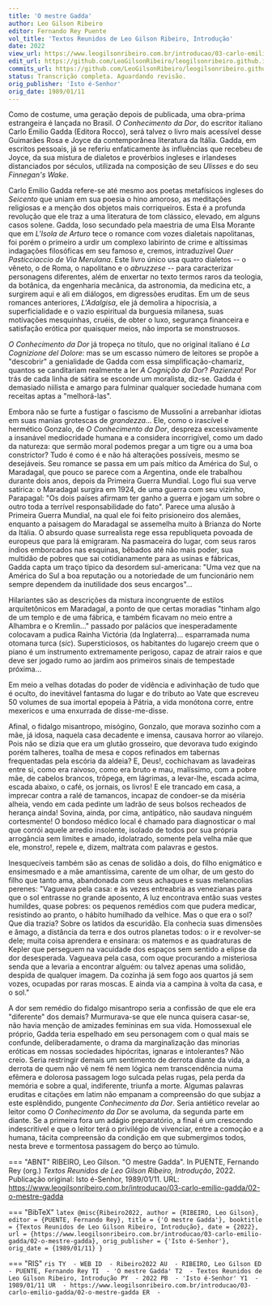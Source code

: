```yaml
---
title: 'O mestre Gadda'
author: Leo Gilson Ribeiro
editor: Fernando Rey Puente
vol_title: 'Textos Reunidos de Leo Gilson Ribeiro, Introdução'
date: 2022
view_url: https://www.leogilsonribeiro.com.br/introducao/03-carlo-emilio-gadda/02-o-mestre-gadda
edit_url: https://github.com/LeoGilsonRibeiro/leogilsonribeiro.github.io/edit/main//docs/markdown/introducao/03-carlo-emilio-gadda/02-o-mestre-gadda.md
commits_url: https://github.com/LeoGilsonRibeiro/leogilsonribeiro.github.io/commits/main/docs/markdown/introducao/03-carlo-emilio-gadda/02-o-mestre-gadda.md
status: Transcrição completa. Aguardando revisão.
orig_publisher: 'Isto é-Senhor'
orig_date: 1989/01/11
---
```


Como de costume, uma geração depois de publicada, uma obra-prima estrangeira é lançada no Brasil. *O Conhecimento da Dor*, do escritor italiano Carlo Emilio Gadda (Editora Rocco), será talvez o livro mais acessível desse Guimarães Rosa e Joyce da contemporânea literatura da Itália. Gadda, em escritos pessoais, já se referiu enfaticamente às influências que recebeu de Joyce, da sua mistura de dialetos e provérbios ingleses e irlandeses distanciados por séculos, utilizada na composição de seu *Ulisses* e do seu *Finnegan's Wake*.

Carlo Emilio Gadda refere-se até mesmo aos poetas metafísicos ingleses do *Seicento* que uniam em sua poesia o hino amoroso, as meditações religiosas e a menção dos objetos mais corriqueiros. Esta é a profunda revolução que ele traz a uma literatura de tom clássico, elevado, em alguns casos solene. Gadda, loso secundado pela maestria de uma Elsa Morante que em *L'Isola de Arturo* tece o romance com vozes dialetais napolitanas, foi porém o primeiro a urdir um complexo labirinto de crime e altíssimas indagações filosóficas em seu famoso e, cremos, intraduzível *Quer Pasticciaccio de Via Merulana*. Este livro único usa quatro dialetos -- o vêneto, o de Roma, o napolitano e o *abruzzese* -- para caracterizar personagens diferentes, além de enxertar no texto termos raros da teologia, da botânica, da engenharia mecânica, da astronomia, da medicina etc, a surgirem aqui e ali em diálogos, em digressões eruditas. Em um de seus romances anteriores, *L'Adalgisa*, ele já demolira a hipocrisia, a superficialidade e o vazio espiritual da burguesia milanesa, suas motivações mesquinhas, cruéis, de obter o luxo, segurança financeira e satisfação erótica por quaisquer meios, não importa se monstruosos.

*O Conhecimento da Dor* já tropeça no título, que no original italiano é *La Cognizione del Dolore*: mas se um escasso número de leitores se propõe a "descobrir" a genialidade de Gadda com essa simplificação-chamariz, quantos se canditariam realmente a ler *A Cognição da Dor*? *Pazienza*! Por trás de cada linha de sátira se esconde um moralista, diz-se. Gadda é demasiado niilista e amargo para fulminar qualquer sociedade humana com receitas aptas a "melhorá-las".

Embora não se furte a fustigar o fascismo de Mussolini a arrebanhar idiotas em suas manias grotescas de *grandezza*\... Ele, como o irascível e hermético Gonzalo, de *O Conhecimento da Dor*, despreza excessivamente a insanável mediocridade humana e a considera incorrigível, como um dado da natureza: que sermão moral podemos pregar a um tigre ou a uma boa constrictor? Tudo é como é e não há alterações possíveis, mesmo se desejáveis. Seu romance se passa em um país mítico da América do Sul, o Maradagal, que pouco se parece com a Argentina, onde ele trabalhou durante dois anos, depois da Primeira Guerra Mundial. Logo flui sua verve satírica: o Maradagal surgira em 1924, de uma guerra com seu vizinho, Parapagal: "Os dois países afirmam ter ganho a guerra e jogam um sobre o outro toda a terrível responsabilidade do fato". Parece uma alusão à Primeira Guerra Mundial, na qual ele foi feito prisioneiro dos alemães, enquanto a paisagem do Maradagal se assemelha muito à Brianza do Norte da Itália. O absurdo quase surrealista rege essa republiqueta povoada de europeus que para lá emigraram. Na pasmaceira do lugar, com seus raros índios emborcados nas esquinas, bêbados até não mais poder, sua multidão de pobres que sai cotidianamente para as usinas e fábricas, Gadda capta um traço típico da desordem sul-americana: "Uma vez que na América do Sul a boa reputação ou a notoriedade de um funcionário nem sempre dependem da inutilidade dos seus encargos"\...

Hilariantes são as descrições da mistura incongruente de estilos arquitetônicos em Maradagal, a ponto de que certas moradias "tinham algo de um templo e de uma fábrica, e também ficavam no meio entre a Alhambra e o Kremlin\..." passado por palácios que inesperadamente colocavam a pudica Rainha Victória (da Inglaterra)\... esparramada numa otomana turca (*sic*). Supersticiosos, os habitantes do lugarejo creem que o piano é um instrumento extremamente perigoso, capaz de atrair raios e que deve ser jogado rumo ao jardim aos primeiros sinais de tempestade próxima\...

Em meio a velhas dotadas do poder de vidência e adivinhação de tudo que é oculto, do inevitável fantasma do lugar e do tributo ao Vate que escreveu 50 volumes de sua imortal epopeia à Pátria, a vida monótona corre, entre mexericos e uma enxurrada de disse-me-disse.

Afinal, o fidalgo misantropo, misógino, Gonzalo, que morava sozinho com a mãe, já idosa, naquela casa decadente e imensa, causava horror ao vilarejo. Pois não se dizia que era um glutão grosseiro, que devorava tudo exigindo porém talheres, toalha de mesa e copos refinados em tabernas frequentadas pela escória da aldeia? E, Deus!, cochichavam as lavadeiras entre si, como era raivoso, como era bruto e mau, malíssimo, com a pobre mãe, de cabelos brancos, trôpega, em lágrimas, a levar-lhe, escada acima, escada abaixo, o café, os jornais, os livros! E ele trancado em casa, a imprecar contra a ralé de tamancos, incapaz de condoer-se da miséria alheia, vendo em cada pedinte um ladrão de seus bolsos recheados de herança ainda! Sovina, ainda, por cima, antipático, não saudava ninguém cortesmente! O bondoso médico local é chamado para diagnosticar o mal que corrói aquele arredio insolente, isolado de todos por sua própria arrogância sem limites e amado, idolatrado, somente pela velha mãe que ele, monstro!, repele e, dizem, maltrata com palavras e gestos.

Inesquecíveis também são as cenas de solidão a dois, do filho enigmático e ensimesmado e a mãe amantíssima, carente de um olhar, de um gesto do filho que tanto ama, abandonada com seus achaques e suas melancolias perenes: "Vagueava pela casa: e às vezes entreabria as venezianas para que o sol entrasse no grande aposento, A luz encontrava então suas vestes humildes, quase pobres: os pequenos remédios com que pudera medicar, resistindo ao pranto, o hábito humilhado da velhice. Mas o que era o sol? Que dia trazia? Sobre os latidos da escuridão. Ela conhecia suas dimensões e âmago, a distância da terra e dos outros planetas todos: o ir e revolver-se dele; muita coisa aprendera e ensinara: os matemos e as quadraturas de Kepler que perseguem na vacuidade dos espaços sem sentido a elipse da dor desesperada. Vagueava pela casa, com oque procurando a misteriosa senda que a levaria a encontrar alguém: ou talvez apenas uma solidão, despida de qualquer imagem. Da cozinha já sem fogo aos quartos já sem vozes, ocupadas por raras moscas. E ainda via a campina à volta da casa, e o sol."

A dor sem remédio do fidalgo misantropo seria a confissão de que ele era "diferente" dos demais? Murmurava-se que ele nunca quisera casar-se, não havia menção de amizades femininas em sua vida. Homossexual ele próprio, Gadda teria espelhado em seu personagem com o qual mais se confunde, deliberadamente, o drama da marginalização das minorias eróticas em nossas sociedades hipócritas, ignaras e intolerantes? Não creio. Seria restringir demais um sentimento de derrota diante da vida, a derrota de quem não vê nem fé nem lógica nem transcendência numa efêmera e dolorosa passagem logo sulcada pelas rugas, pela perda da memória e sobre a qual, indiferente, triunfa a morte. Algumas palavras eruditas e citações em latim não empanam a compreensão do que subjaz a este esplêndido, pungente *Conhecimento da Dor*. Seria antiético revelar ao leitor como *O Conhecimento da Dor* se avoluma, da segunda parte em diante. Se a primeira fora um adágio preparatório, a final é um crescendo indescritível e que o leitor terá o privilégio de vivenciar, entre a comoção e a humana, tácita compreensão da condição em que submergimos todos, nesta breve e tormentosa passagem do berço ao túmulo.


=== "ABNT"
    RIBEIRO, Leo Gilson. "O mestre Gadda". In PUENTE, Fernando Rey (org.) <em>Textos Reunidos de Leo Gilson Ribeiro, Introdução</em>, 2022. Publicação original: Isto é-Senhor, 1989/01/11. URL: <a href="stable_url">https://www.leogilsonribeiro.com.br/introducao/03-carlo-emilio-gadda/02-o-mestre-gadda</a>

=== "BibTeX"
    ```latex
    @misc{Ribeiro2022,
    author = {RIBEIRO, Leo Gilson},
    editor = {PUENTE, Fernando Rey},
    title = {'O mestre Gadda'},
    booktitle = {Textos Reunidos de Leo Gilson Ribeiro, Introdução},
    date = {2022},
    url = {https://www.leogilsonribeiro.com.br/introducao/03-carlo-emilio-gadda/02-o-mestre-gadda},
    orig_publisher = {'Isto é-Senhor'},
    orig_date = {1989/01/11}
    }
    ```

=== "RIS"
    ```ris
    TY  - WEB
    ID  - Ribeiro2022
    AU  - RIBEIRO, Leo Gilson
    ED  - PUENTE, Fernando Rey
    TI  - 'O mestre Gadda'
    T2  - Textos Reunidos de Leo Gilson Ribeiro, Introdução
    PY  - 2022
    PB  - 'Isto é-Senhor'
    Y1  - 1989/01/11
    UR  - https://www.leogilsonribeiro.com.br/introducao/03-carlo-emilio-gadda/02-o-mestre-gadda
    ER  - 
    ```
